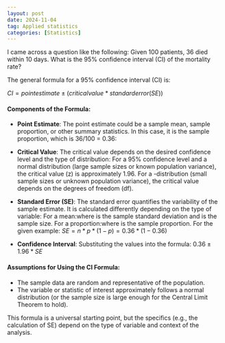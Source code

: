 ```yaml
---
layout: post
date: 2024-11-04
tag: Applied statistics
categories: [Statistics]
---
```


I came across a question like the following: Given 100 patients, 36 died within 10 days. What is the 95% confidence interval (CI) of the mortality rate?
<!--more-->

The general formula for a 95% confidence interval (CI) is:

$CI= point estimate ± (critical value * standard error (SE))$

#### Components of the Formula:
- **Point Estimate**: The point estimate could be a sample mean, sample proportion, or other summary statistics. In this case, it is the sample proportion, which is 36/100 = 0.36:

- **Critical Value**: The critical value depends on the desired confidence level and the type of distribution:
  For a 95% confidence level and a normal distribution (large sample sizes or known population variance), the critical value (z) is approximately 1.96.
  For a -distribution (small sample sizes or unknown population variance), the critical value depends on the degrees of freedom (df).

- **Standard Error (SE)**: The standard error quantifies the variability of the sample estimate. It is calculated differently depending on the type of variable:
  For a mean:where is the sample standard deviation and is the sample size.
  For a proportion:where is the sample proportion.
  For the given example: $SE = n * p * (1−p) = 0.36 * (1−0.36)​$

- **Confidence Interval**: Substituting the values into the formula:
  $0.36 ± 1.96 * SE$

#### Assumptions for Using the CI Formula:
- The sample data are random and representative of the population.
- The variable or statistic of interest approximately follows a normal distribution (or the sample size is large enough for the Central Limit Theorem to hold).

This formula is a universal starting point, but the specifics (e.g., the calculation of SE) depend on the type of variable and context of the analysis.
